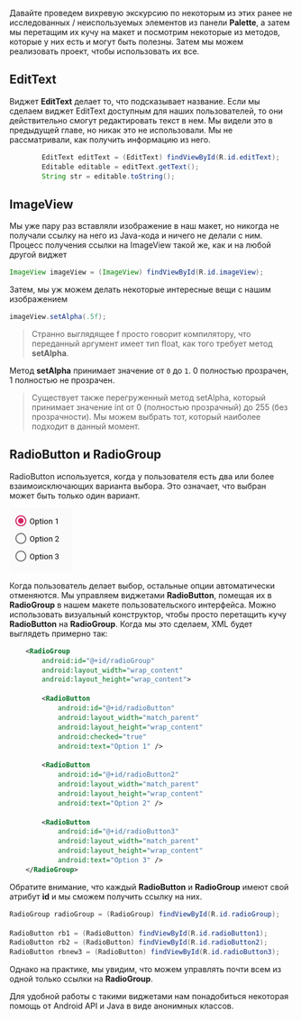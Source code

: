 Давайте проведем вихревую экскурсию по некоторым из этих ранее не исследованных / неиспользуемых элементов из панели **Palette**, а затем мы перетащим их кучу на макет и посмотрим некоторые из методов, которые у них есть и могут быть полезны. Затем мы можем реализовать проект, чтобы использовать их все.

## EditText
Виджет **EditText** делает то, что подсказывает название. Если мы сделаем виджет EditText доступным для наших пользователей, то они действительно смогут редактировать текст в нем. Мы видели это в предыдущей главе, но никак это не использовали. Мы не рассматривали, как получить информацию из него.
```java
        EditText editText = (EditText) findViewById(R.id.editText); 
        Editable editable = editText.getText();
        String str = editable.toString();
```

## ImageView
Мы уже пару раз вставляли изображение в наш макет, но никогда не получали ссылку на него из Java-кода и ничего не делали с ним. Процесс получения ссылки на ImageView такой же, как и на любой другой виджет
```java
ImageView imageView = (ImageView) findViewById(R.id.imageView);
```
Затем, мы уж можем делать некоторые интересные вещи с нашим изображением
```java
imageView.setAlpha(.5f);
```
> Странно выглядящее f просто говорит компилятору, что переданный аргумент имеет тип float, как того требует метод **setAlpha**.

Метод **setAlpha** принимает значение от ```0``` до ```1```. 0 полностью прозрачен, 1 полностью не прозрачен.
> Существует также перегруженный метод setAlpha, который принимает значение int от 0 (полностью прозрачный) до 255 (без прозрачности). Мы можем выбрать тот, который наиболее подходит в данный момент.

## RadioButton и RadioGroup
RadioButton используется, когда у пользователя есть два или более взаимоисключающих варианта выбора. Это означает, что выбран может быть только один вариант. 

![](assets/radio-button.png)

Когда пользователь делает выбор, остальные опции автоматически отменяются. Мы управляем виджетами **RadioButton**, помещая их в **RadioGroup** в нашем макете пользовательского интерфейса. Можно использовать визуальный конструктор, чтобы просто перетащить кучу **RadioButton** на **RadioGroup**. Когда мы это сделаем, XML будет выглядеть примерно так:
```xml
    <RadioGroup
        android:id="@+id/radioGroup"
        android:layout_width="wrap_content"
        android:layout_height="wrap_content">

        <RadioButton
            android:id="@+id/radioButton"
            android:layout_width="match_parent"
            android:layout_height="wrap_content"
            android:checked="true"
            android:text="Option 1" />

        <RadioButton
            android:id="@+id/radioButton2"
            android:layout_width="match_parent"
            android:layout_height="wrap_content"
            android:text="Option 2" />

        <RadioButton
            android:id="@+id/radioButton3"
            android:layout_width="match_parent"
            android:layout_height="wrap_content"
            android:text="Option 3" />
    </RadioGroup>
```
Обратите внимание, что каждый **RadioButton** и **RadioGroup** имеют свой атрибут **id** и мы сможем получить ссылку на них.
```java
RadioGroup radioGroup = (RadioGroup) findViewById(R.id.radioGroup);

RadioButton rb1 = (RadioButton) findViewById(R.id.radioButton1);
RadioButton rb2 = (RadioButton) findViewById(R.id.radioButton2);
RadioButton rbnew3 = (RadioButton) findViewById(R.id.radioButton3);
```
Однако на практике, мы увидим, что можем управлять почти всем из одной только ссылки на **RadioGroup**.
  
Для удобной работы с такими виджетами нам понадобиться некоторая помощь от Android API и Java в виде анонимных классов.
